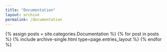 ```yaml
---
title: "Documentation"
layout: archive
permalink: /documentation
---
```



{% assign posts = site.categories.Documentation %}
{% for post in posts %} {% include archive-single.html type=page.entries_layout %} {% endfor %}
